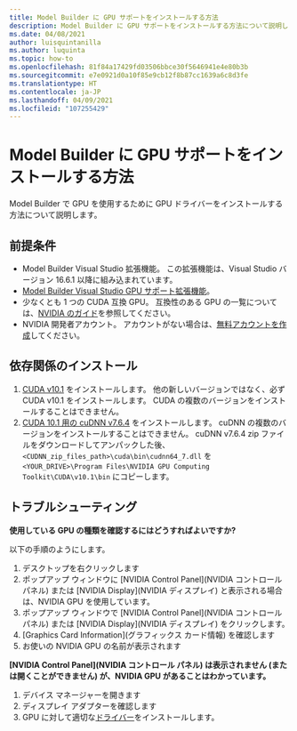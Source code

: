 ```yaml
---
title: Model Builder に GPU サポートをインストールする方法
description: Model Builder に GPU サポートをインストールする方法について説明します
ms.date: 04/08/2021
author: luisquintanilla
ms.author: luquinta
ms.topic: how-to
ms.openlocfilehash: 81f84a17429fd03506bbce30f5646941e4e80b3b
ms.sourcegitcommit: e7e0921d0a10f85e9cb12f8b87cc1639a6c8d3fe
ms.translationtype: HT
ms.contentlocale: ja-JP
ms.lasthandoff: 04/09/2021
ms.locfileid: "107255429"
---
```

# <a name="how-to-install-gpu-support-in-model-builder"></a>Model Builder に GPU サポートをインストールする方法

Model Builder で GPU を使用するために GPU ドライバーをインストールする方法について説明します。

## <a name="prerequisites"></a>前提条件

- Model Builder Visual Studio 拡張機能。 この拡張機能は、Visual Studio バージョン 16.6.1 以降に組み込まれています。
- [Model Builder Visual Studio GPU サポート拡張機能](https://marketplace.visualstudio.com/items?itemName=MLNET.ModelBuilderGPU)。
- 少なくとも 1 つの CUDA 互換 GPU。 互換性のある GPU の一覧については、[NVIDIA のガイド](https://developer.nvidia.com/cuda-gpus)を参照してください。
- NVIDIA 開発者アカウント。 アカウントがない場合は、[無料アカウントを作成](https://developer.nvidia.com/developer-program)してください。

## <a name="install-dependencies"></a>依存関係のインストール

1. [CUDA v10.1](https://developer.nvidia.com/cuda-10.1-download-archive-update2) をインストールします。 他の新しいバージョンではなく、必ず CUDA v10.1 をインストールします。 CUDA の複数のバージョンをインストールすることはできません。
1. [CUDA 10.1 用の cuDNN v7.6.4](https://developer.nvidia.com/rdp/cudnn-download) をインストールします。 cuDNN の複数のバージョンをインストールすることはできません。 cuDNN v7.6.4 zip ファイルをダウンロードしてアンパックした後、`<CUDNN_zip_files_path>\cuda\bin\cudnn64_7.dll` を `<YOUR_DRIVE>\Program Files\NVIDIA GPU Computing Toolkit\CUDA\v10.1\bin` にコピーします。

## <a name="troubleshooting"></a>トラブルシューティング

**使用している GPU の種類を確認するにはどうすればよいですか?**

以下の手順のようにします。

1. デスクトップを右クリックします
1. ポップアップ ウィンドウに [NVIDIA Control Panel]\(NVIDIA コントロール パネル\) または [NVIDIA Display]\(NVIDIA ディスプレイ\) と表示される場合は、NVIDIA GPU を使用しています。
1. ポップアップ ウィンドウで [NVIDIA Control Panel]\(NVIDIA コントロール パネル\) または [NVIDIA Display]\(NVIDIA ディスプレイ\) をクリックします。
1. [Graphics Card Information]\(グラフィックス カード情報\) を確認します
1. お使いの NVIDIA GPU の名前が表示されます

**[NVIDIA Control Panel]\(NVIDIA コントロール パネル\) は表示されません (または開くことができません) が、NVIDIA GPU があることはわかっています。**

1. デバイス マネージャーを開きます
1. ディスプレイ アダプターを確認します
1. GPU に対して適切な[ドライバー](https://www.nvidia.com/drivers)をインストールします。
